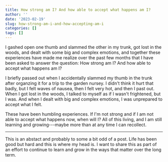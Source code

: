 ```yaml
---
title: How strong am I? And how able to accept what happens am I?
author: ''
date: '2023-02-19'
slug: how-strong-am-i-and-how-accepting-am-i
categories: []
tags: []
---
```


I gashed open one thumb and slammed the other in my trunk, got lost in the woods, and dealt with some big and complex emotions, and together these experiences have made me realize over the past few months that I have been asked to answer the question: How strong am I? And how able to accept what happens am I? 

I briefly passed out when I accidentally slammed my thumb in the trunk after organzing it for a trip to the garden nursey. I didn't think it hurt that badly, but I felt waves of nausea, then I felt very hot, and then I past out. When I got lost in the woods, I talked to myself as if I wasn't frightened, but I was. And when I dealt with big and complex emotions, I was unprepared to accept what I felt.

These have been humbling experiences. If I'm not strong and if I am not able to accept what happens now, when will I? All of this living, and I am still learning and growing---maybe more than at any time I can recollect.

---

This is an abstact and probably to some a bit odd of a post. Life has been good but hard and this is where my head is. I want to share this as part of an effort to continue to learn and grow in the ways that matter over the long term.